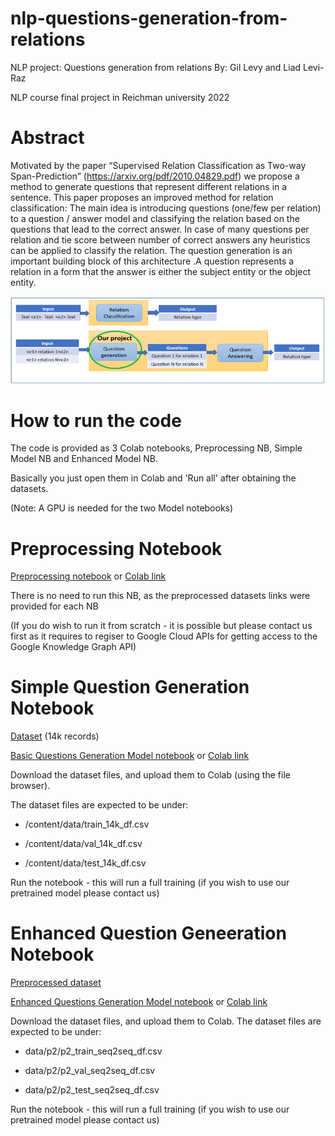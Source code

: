 # nlp-questions-generation-from-relations
NLP project: Questions generation from relations
By: Gil Levy and Liad Levi-Raz

NLP course final project in Reichman university 2022

# Abstract

Motivated by the paper “Supervised Relation Classification as Two-way Span-Prediction”  (https://arxiv.org/pdf/2010.04829.pdf) we propose a method to generate questions that represent different  relations in a sentence. This paper proposes an improved method for relation classification: The main idea is  introducing questions (one/few per relation) to a question / answer model and classifying the relation based  on the questions that lead to the correct answer. In case of many questions per relation and tie score between  number of correct answers any heuristics can be applied to classify the relation. The question generation is an  important building block of this architecture .A question represents a relation in a form that the answer is  either the subject entity or the object entity.

![Project Architechture](arch.png)



# How to run the code

The code is provided as 3 Colab notebooks, Preprocessing NB, Simple Model NB and Enhanced Model NB.

Basically you just open them in Colab and 'Run all' after obtaining the datasets.

(Note: A GPU is needed for the two Model notebooks)

# Preprocessing Notebook

[Preprocessing notebook](notebooks/Preprocessing_Simple_Questions_v2_Dataset_NLP_Final_Project.ipynb) or [Colab link](https://colab.research.google.com/drive/1xcy9zDnt28H4RVQpAU_73rPNCGjUKuBc?usp=sharing)

There is no need to run this NB, as the preprocessed datasets links were provided for each NB

(If you do wish to run it from scratch - it is possible but please contact us first as it requires 
to regiser to Google Cloud APIs for getting access to the Google Knowledge Graph API)


# Simple Question Generation Notebook

[Dataset](https://drive.google.com/drive/folders/10M0YgJ9-OOUsaC41JvxreJGs-JFqUM3n?usp=sharing) (14k records)

[Basic Questions Generation Model notebook](notebooks/BART_SimpleTransformers_NLP_Final_Project.ipynb) or [Colab link](https://colab.research.google.com/drive/1jSTHZSi58LfHC8eUpKPZ7PLIepsoH27y?usp=sharing)

Download the dataset files, and upload them to Colab (using the file browser).

The dataset files are expected to be under: 

- /content/data/train_14k_df.csv

- /content/data/val_14k_df.csv

- /content/data/test_14k_df.csv

Run the notebook - this will run a full training (if you wish to use our pretrained model please contact us)

# Enhanced Question Geneeration Notebook

[Preprocessed dataset](https://drive.google.com/drive/folders/1og5PyaisweVKtx1UwVqURpsVs9yQLXPr?usp=sharing)

[Enhanced Questions Generation Model notebook](notebooks/Enhanced_NER_BART_SimpleTransformers_NLP_Final_Project.ipynb) or [Colab link](https://colab.research.google.com/drive/1QhCOJCHOlTRi6ncrY-orqYE1Qg4r-TG9?usp=sharing)

Download the dataset files, and upload them to Colab. The dataset files are expected to be under: 

- data/p2/p2_train_seq2seq_df.csv

- data/p2/p2_val_seq2seq_df.csv

- data/p2/p2_test_seq2seq_df.csv

Run the notebook - this will run a full training (if you wish to use our pretrained model please contact us)

